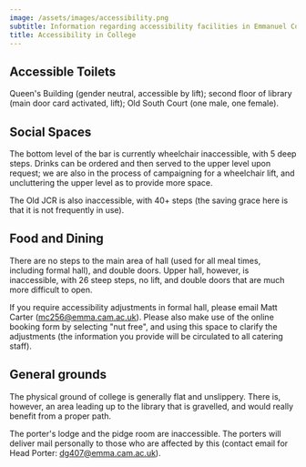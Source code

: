 ```yaml
---
image: /assets/images/accessibility.png
subtitle: Information regarding accessibility facilities in Emmanuel College
title: Accessibility in College
---
```


## Accessible Toilets

Queen's Building (gender neutral, accessible by lift); second floor of library (main door card activated, lift); Old South Court (one male, one female). 

## Social Spaces

The bottom level of the bar is currently wheelchair inaccessible, with 5 deep steps. Drinks can be ordered and then served to the upper level upon request; we are also in the process of campaigning for a wheelchair lift, and uncluttering the upper level as to provide more space.

The Old JCR is also inaccessible, with 40+ steps (the saving grace here is that it is not frequently in use).


## Food and Dining

There are no steps to the main area of hall (used for all meal times, including formal hall), and double doors. Upper hall, however, is inaccessible, with 26 steep steps, no lift, and double doors that are much more difficult to open. 

If you require accessibility adjustments in formal hall, please email Matt Carter (mc256@emma.cam.ac.uk). Please also make use of the online booking form by selecting "nut free", and using this space to clarify the adjustments (the information you provide will be circulated to all catering staff).  


## General grounds

The physical ground of college is generally flat and unslippery. There is, however, an area leading up to the library that is gravelled, and would really benefit from a proper path. 

The porter's lodge and the pidge room are inaccessible. The porters will deliver mail personally to those who are affected by this (contact email for Head Porter: [dg407@emma.cam.ac.uk](mailto:dg407@emma.cam.ac.uk)).